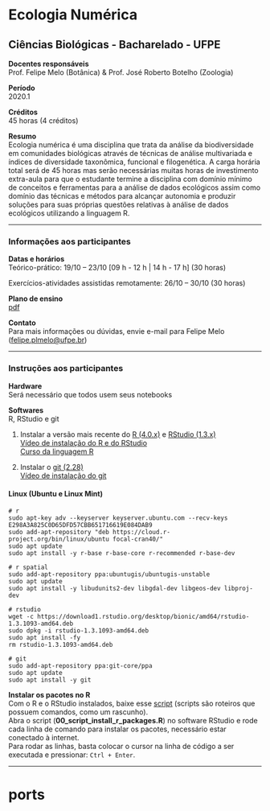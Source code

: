 # Ecologia Numérica

## Ciências Biológicas - Bacharelado - UFPE

**Docentes responsáveis** <br>
Prof. Felipe Melo (Botânica) & Prof. José Roberto Botelho (Zoologia)

**Período** <br>2020.1

**Créditos** <br>
45 horas (4 créditos)


**Resumo** <br>Ecologia numérica é uma disciplina que trata da análise da biodiversidade em comunidades biológicas através
de técnicas de análise multivariada e índices de diversidade taxonômica, funcional e filogenética. A carga horária total será de 45 horas mas serão necessárias muitas horas de investimento extra-aula para que o estudante termine a disciplina com domínio mínimo de conceitos e ferramentas para a análise de dados ecológicos assim como domínio das técnicas e métodos para alcançar autonomia e produzir soluções para suas próprias questões relativas à análise de dados ecológicos utilizando a linguagem R.

---

### Informações aos participantes

**Datas e horários** <br>
Teórico-prático: 19/10 – 23/10 [09 h - 12 h | 14 h - 17 h] (30 horas)

Exercícios-atividades assistidas remotamente: 26/10 – 30/10 (30 horas)

**Plano de ensino** <br> 
[pdf](https://github.com/fplmelo/ecologia_numerica/blob/main/00_plano_ensino.pdf)

**Contato** <br>
Para mais informações ou dúvidas, envie e-mail para Felipe Melo (felipe.plmelo@ufpe.br)

---

### Instruções aos participantes

**Hardware** <br>
Será necessário que todos usem seus notebooks

**Softwares**<br>
R, RStudio e git <br>

1. Instalar a versão mais recente do [R (4.0.x)](https://www.r-project.org) e [RStudio (1.3.x)](https://www.rstudio.com) <br>
   [Vídeo de instalação do R e do RStudio](https://youtu.be/l1bWvZMNMCM) <br>
   [Curso da linguagem R](https://www.youtube.com/playlist?list=PLucm8g_ezqNq0RMHvzZ8M32xhopFhmsr6)

   

2. Instalar o [git (2.28)](https://git-scm.com/downloads)<br>
   [Vídeo de instalação do git](https://youtu.be/QSfHNEiBd2k) <br>

#### Linux (Ubuntu e Linux Mint)

```
# r
sudo apt-key adv --keyserver keyserver.ubuntu.com --recv-keys E298A3A825C0D65DFD57CBB651716619E084DAB9
sudo add-apt-repository "deb https://cloud.r-project.org/bin/linux/ubuntu focal-cran40/"
sudo apt update
sudo apt install -y r-base r-base-core r-recommended r-base-dev

# r spatial
sudo add-apt-repository ppa:ubuntugis/ubuntugis-unstable
sudo apt update
sudo apt install -y libudunits2-dev libgdal-dev libgeos-dev libproj-dev

# rstudio
wget -c https://download1.rstudio.org/desktop/bionic/amd64/rstudio-1.3.1093-amd64.deb
sudo dpkg -i rstudio-1.3.1093-amd64.deb
sudo apt install -fy
rm rstudio-1.3.1093-amd64.deb

# git
sudo add-apt-repository ppa:git-core/ppa 
sudo apt update
sudo apt install -y git

```

**Instalar os pacotes no R** <br>
Com o R e o RStudio instalados, baixe esse [script](https://github.com/mauriciovancine/disciplina-analise-geoespacial-r/blob/master/02_scripts/00_script_install_packages.R) (scripts são roteiros que possuem comandos, como um rascunho). <br>
Abra o script (**00_script_install_r_packages.R**) no software RStudio e rode cada linha de comando para instalar os pacotes, necessário estar conectado à internet. <br>
Para rodar as linhas, basta colocar o cursor na linha de código a ser executada e pressionar: `Ctrl + Enter`.


---
# ports
